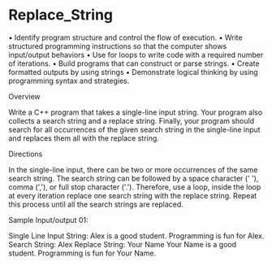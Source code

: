 # Replace_String

•	Identify program structure and control the flow of execution.
•	Write structured programming instructions so that the computer shows
input/output behaviors
•	Use for loops to write code with a required number of iterations.
•	Build programs that can construct or parse strings.
•	Create formatted outputs by using strings
•	Demonstrate logical thinking by using programming syntax and strategies.

Overview

Write a C++ program that takes a single-line input string. Your program also
collects a search string and a replace string. Finally, your program should
search for all occurrences of the given search string in the single-line input
and replaces them all with the replace string.

Directions

In the single-line input, there can be two or more occurrences of the same
search string. The search string can be followed by a space character (' '),
comma (','), or full stop character ('.'). Therefore, use a loop, inside the
loop at every iteration replace one search string with the replace string.
Repeat this process until all the search strings are replaced.

Sample Input/output 01:

Single Line Input String:
Alex is a good student. Programming is fun for Alex.
Search String:
Alex
Replace String:
Your Name
Your Name is a good student. Programming is fun for Your Name.
